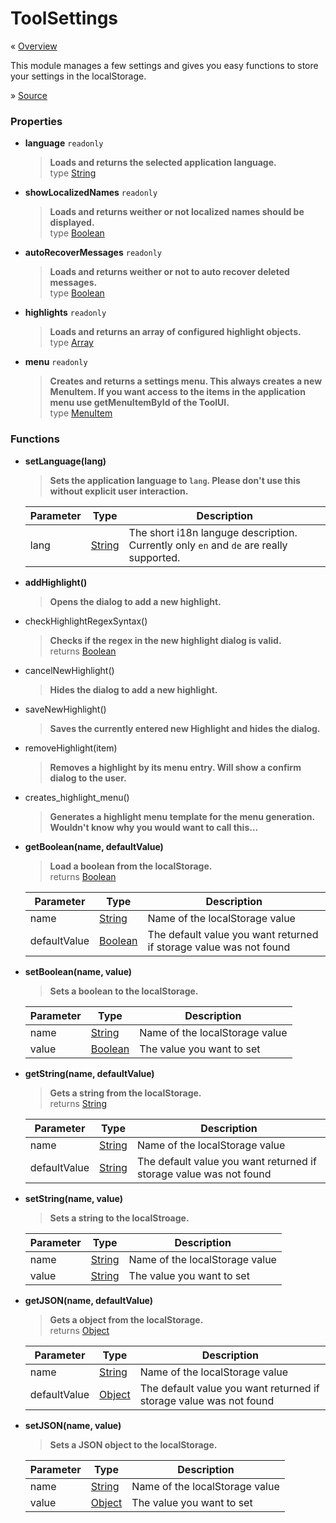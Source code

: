 # ToolSettings

« [Overview](Overview.md)

This module manages a few settings and gives you easy functions to store your settings in the localStorage.

» [Source](https://github.com/PakL/TTVStreamerTool/blob/master/lib/settings.js)

### Properties

* **language** `readonly`

  > **Loads and returns the selected application language.**<br>
  > type [String](https://developer.mozilla.org/de/docs/Web/JavaScript/Reference/Global_Objects/String)

* **showLocalizedNames** `readonly`

  > **Loads and returns weither or not localized names should be displayed.**<br>
  > type [Boolean](https://developer.mozilla.org/de/docs/Web/JavaScript/Reference/Global_Objects/Boolean)

* **autoRecoverMessages** `readonly`

  > **Loads and returns weither or not to auto recover deleted messages.**<br>
  > type [Boolean](https://developer.mozilla.org/de/docs/Web/JavaScript/Reference/Global_Objects/Boolean)

* **highlights** `readonly`

  > **Loads and returns an array of configured highlight objects.**<br>
  > type [Array](https://developer.mozilla.org/de/docs/Web/JavaScript/Reference/Global_Objects/Array)

* **menu** `readonly`

  > **Creates and returns a settings menu. This always creates a new MenuItem. If you want access to the items in the application menu use getMenuItemById of the ToolUI.**<br>
  > type [MenuItem](https://electron.atom.io/docs/api/menu-item/)

### Functions

* **setLanguage(lang)**

  > **Sets the application language to `lang`. Please don't use this without explicit user interaction.**

  | Parameter | Type                                     | Description                              |
  | --------- | ---------------------------------------- | ---------------------------------------- |
  | lang      | [String](https://developer.mozilla.org/de/docs/Web/JavaScript/Reference/Global_Objects/String) | The short i18n languge description. Currently only `en` and `de` are really supported. |

* **addHighlight()**

  > **Opens the dialog to add a new highlight.**

* checkHighlightRegexSyntax()

  > **Checks if the regex in the new highlight dialog is valid.**<br>
  > returns [Boolean](https://developer.mozilla.org/de/docs/Web/JavaScript/Reference/Global_Objects/Boolean)

* cancelNewHighlight()

  > **Hides the dialog to add a new highlight.**

* saveNewHighlight()

  > **Saves the currently entered new Highlight and hides the dialog.**

* removeHighlight(item)

  > **Removes a highlight by its menu entry. Will show a confirm dialog to the user.**

* creates_highlight_menu()

  > **Generates a highlight menu template for the menu generation. Wouldn't know why you would want to call this...**

* **getBoolean(name, defaultValue)**

  > **Load a boolean from the localStorage.**<br>
  > returns [Boolean](https://developer.mozilla.org/de/docs/Web/JavaScript/Reference/Global_Objects/Boolean)

  | Parameter    | Type                                     | Description                              |
  | ------------ | ---------------------------------------- | ---------------------------------------- |
  | name         | [String](https://developer.mozilla.org/de/docs/Web/JavaScript/Reference/Global_Objects/String) | Name of the localStorage value           |
  | defaultValue | [Boolean](https://developer.mozilla.org/de/docs/Web/JavaScript/Reference/Global_Objects/Boolean) | The default value you want returned if storage value was not found |

* **setBoolean(name, value)**

  > **Sets a boolean to the localStorage.**

  | Parameter | Type                                     | Description                    |
  | --------- | ---------------------------------------- | ------------------------------ |
  | name      | [String](https://developer.mozilla.org/de/docs/Web/JavaScript/Reference/Global_Objects/String) | Name of the localStorage value |
  | value     | [Boolean](https://developer.mozilla.org/de/docs/Web/JavaScript/Reference/Global_Objects/Boolean) | The value you want to set      |

* **getString(name, defaultValue)**

  > **Gets a string from the localStorage.**<br>
  > returns [String](https://developer.mozilla.org/de/docs/Web/JavaScript/Reference/Global_Objects/String)

  | Parameter    | Type                                     | Description                              |
  | ------------ | ---------------------------------------- | ---------------------------------------- |
  | name         | [String](https://developer.mozilla.org/de/docs/Web/JavaScript/Reference/Global_Objects/String) | Name of the localStorage value           |
  | defaultValue | [String](https://developer.mozilla.org/de/docs/Web/JavaScript/Reference/Global_Objects/String) | The default value you want returned if storage value was not found |

* **setString(name, value)**

  > **Sets a string to the localStroage.**

  | Parameter | Type                                     | Description                    |
  | --------- | ---------------------------------------- | ------------------------------ |
  | name      | [String](https://developer.mozilla.org/de/docs/Web/JavaScript/Reference/Global_Objects/String) | Name of the localStorage value |
  | value     | [String](https://developer.mozilla.org/de/docs/Web/JavaScript/Reference/Global_Objects/String) | The value you want to set      |

* **getJSON(name, defaultValue)**

  > **Gets a object from the localStorage.**<br>
  > returns [Object](https://developer.mozilla.org/de/docs/Web/JavaScript/Reference/Global_Objects/Object)

  | Parameter    | Type                                     | Description                              |
  | ------------ | ---------------------------------------- | ---------------------------------------- |
  | name         | [String](https://developer.mozilla.org/de/docs/Web/JavaScript/Reference/Global_Objects/String) | Name of the localStorage value           |
  | defaultValue | [Object](https://developer.mozilla.org/de/docs/Web/JavaScript/Reference/Global_Objects/Object) | The default value you want returned if storage value was not found |

* **setJSON(name, value)**

  > **Sets a JSON object to the localStorage.**

  | Parameter | Type                                     | Description                    |
  | --------- | ---------------------------------------- | ------------------------------ |
  | name      | [String](https://developer.mozilla.org/de/docs/Web/JavaScript/Reference/Global_Objects/String) | Name of the localStorage value |
  | value     | [Object](https://developer.mozilla.org/de/docs/Web/JavaScript/Reference/Global_Objects/Object) | The value you want to set      |

